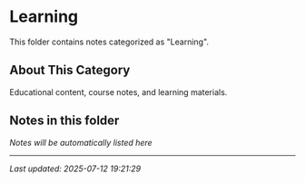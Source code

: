 # Learning

This folder contains notes categorized as "Learning".

## About This Category

Educational content, course notes, and learning materials.

## Notes in this folder

*Notes will be automatically listed here*

---
*Last updated: 2025-07-12 19:21:29*